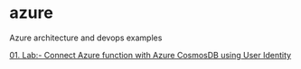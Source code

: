 # azure
Azure architecture and devops examples

<a href="https://github.com/ImaginCloud/azure/tree/main/01.Function_Cosmosdb_using_UserIdentity#-lab--connect-azure-function-with-azure-cosmosdb-using-user-identity-">01. Lab:- Connect Azure function with Azure CosmosDB using User Identity</a> 

